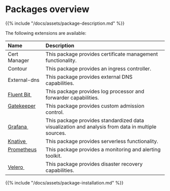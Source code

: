 # Packages overview

{{% include "/docs/assets/package-description.md" %}}

The following extensions are available: 

|Name|Description| 
|:------------------------ |:--- |
|Cert Manager |This package provides certificate management functionality.|
|Contour|This package provides an ingress controller. |
|External-dns|This package provides external DNS capabilities.|
|[Fluent Bit ](https://fluentbit.io/)&nbsp;&nbsp;&nbsp;&nbsp;&nbsp;&nbsp;|This package provides log processor and forwarder capabilities.|
|[Gatekeeper ](https://github.com/open-policy-agent/gatekeeper)&nbsp;&nbsp;&nbsp;&nbsp;&nbsp;&nbsp;|This package provides custom admission control.|
|[Grafana ](https://grafana.com/)&nbsp;&nbsp;&nbsp;&nbsp;&nbsp;&nbsp;|This package provides standardized data visualization and analysis from data in multiple sources.|
|[Knative ](https://knative.dev/)&nbsp;&nbsp;&nbsp;&nbsp;&nbsp;&nbsp;|This package provides serverless functionality.|
|[Prometheus ](https://prometheus.io/)&nbsp;&nbsp;&nbsp;&nbsp;&nbsp;&nbsp;|This package provides a monitoring and alerting toolkit.|
|[Velero ](https://velero.io/)&nbsp;&nbsp;&nbsp;&nbsp;&nbsp;&nbsp;|This package provides disaster recovery capabilities.|


{{% include "/docs/assets/package-installation.md" %}}

